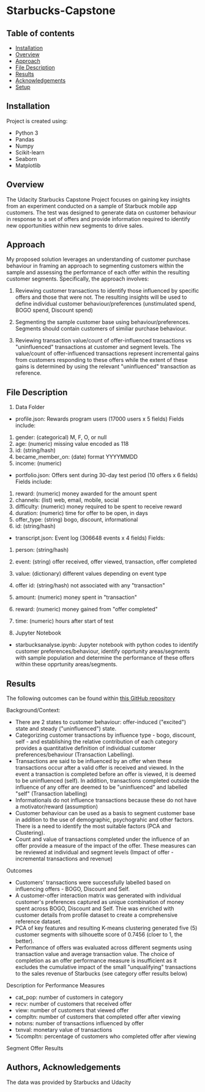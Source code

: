 # Starbucks-Capstone

## Table of contents
* [Installation](#installation)
* [Overview](#overview)
* [Approach](#approach)
* [File Description](#file-description)
* [Results](#results)
* [Acknowledgements](#authors-acknowledgements)
* [Setup](#setup)

## Installation
Project is created using:
* Python 3
* Pandas
* Numpy
* Scikit-learn
* Seaborn
* Matplotlib


## Overview
The Udacity Starbucks Capstone Project focuses on gaining key insights from an experiment conducted on a sample of Starbuck mobile app customers. The test was designed to generate data on customer behaviour in response to a set of offers and provide information required to identify new opportunities within new segments to drive sales. 

## Approach
My proposed solution leverages an understanding of customer purchase behaviour in framing an approach to segmenting customers within the sample and assessing the performance of each offer within the resulting customer segments. Specifically, the approach involves:

1. Reviewing customer transactions to identify those influenced by specific offers and those that were not. The resulting insights will be used to define individual customer behaviour/preferences (unstimulated spend, BOGO spend, Discount spend)

2. Segmenting the sample customer base using behaviour/preferences. Segments should contain customers of similiar purchase behaviour.

3. Reviewing transaction value/count of offer-influenced transactions vs "uninfluenced" transactions at customer and segment levels. The value/count of offer-influenced transactions represent incremental gains from customers responding to these offers while the extent of these gains is determined by using the relevant "uninfluenced" transaction as reference. 
	
## File Description
1. Data Folder

* profile.json: Rewards program users (17000 users x 5 fields)
Fields include:
1. gender: (categorical) M, F, O, or null
2. age: (numeric) missing value encoded as 118
3. id: (string/hash)
4. became_member_on: (date) format YYYYMMDD
5. income: (numeric)

* portfolio.json: Offers sent during 30-day test period (10 offers x 6 fields)
Fields include:
1. reward: (numeric) money awarded for the amount spent
2. channels: (list) web, email, mobile, social
3. difficulty: (numeric) money required to be spent to receive reward
4. duration: (numeric) time for offer to be open, in days
5. offer_type: (string) bogo, discount, informational
6. id: (string/hash)


* transcript.json: Event log (306648 events x 4 fields)
Fields:
1. person: (string/hash)
2. event: (string) offer received, offer viewed, transaction, offer completed
3. value: (dictionary) different values depending on event type
4. offer id: (string/hash) not associated with any "transaction"
5. amount: (numeric) money spent in "transaction"
6. reward: (numeric) money gained from "offer completed"
7. time: (numeric) hours after start of test

2. Jupyter Notebook
* starbucksanalyse.ipynb: Jupyter notebook with python codes to identify customer preferences/behaviour, identify opprtunity areas/segments with sample population and determine the performance of these offers within these opprtunity areas/segments.


## Results
The following outcomes can be found within [this GitHub repository](https://github.com/ChidiOnum/Starbucks-Capstone.git)

Background/Context:
* There are 2 states to customer behaviour: offer-induced ("excited") state and steady ("uninfluenced") state.
* Categorizing customer transactions by influence type - bogo, discount, self - and establishing the relative contribution of each category provides a quantitative definition of individual customer preferences/behaviour (Transaction Labelling).
* Transactions are said to be influenced by an offer when these transactions occur after a valid offer is received and viewed. In the event a transaction is completed before an offer is viewed, it is deemed to be uninfluenced (self). In addition, transactions completed outside the influence of any offer are deemed to be "uninfluenced" and labelled "self" (Transaction labelling)
* Informationals do not influence transactions because these do not have a motivator/reward (assumption)
* Customer behaviour can be used as a basis to segment customer base in addition to the use of demographic, psychograhic and other factors. There is a need to identify the most suitable factors (PCA and Clustering).
* Count and value of transactions completed under the influence of an offer provide a measure of the impact of the offer. These measures can be reviewed at individual and segment levels (Impact of offer - incremental transactions and revenue)

Outcomes
* Customers' transactions were successfully labelled based on influencing offers - BOGO, Discount and Self.
* A customer-offer interaction matrix was generated with individual customer's preferences captured as unique combination of money spent across BOGO, Discount and Self. Thie was enriched with customer details from profile dataset to create a comprehensive reference dataset.
* PCA of key features and resulting K-means clustering generated five (5) customer segments with silhouette score of 0.7456 (cloer to 1, the better).
* Performance of offers was evaluated across different segments using transaction value and average transaction value. The choice of completion as an offer performance measure is insufficient as it excludes the cumulative impact of the small "unqualifying" transactions to the sales revenue of Starbucks (see category offer results below)

Description for Performance Measures
* cat_pop: number of customers in category
* recv: number of customers that received offer
* view: number of customers that viewed offer
* compltn: number of customers that completed offer after viewing
* notxns: number of transactions influenced by offer
* txnval: monetary value of transactions
* %compltn: percentage of customers who completed offer after viewing

Segment Offer Results


## Authors, Acknowledgements
The data was provided by Starbucks and Udacity
